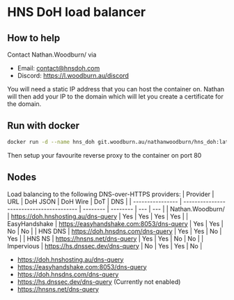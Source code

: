 # HNS DoH load balancer

## How to help
Contact Nathan.Woodburn/ via
- Email: contact@hnsdoh.com
- Discord: https://l.woodburn.au/discord

You will need a static IP address that you can host the container on.
Nathan will then add your IP to the domain which will let you create a certificate for the domain.


## Run with docker
```bash
docker run -d --name hns_doh git.woodburn.au/nathanwoodburn/hns_doh:latest
```

Then setup your favourite reverse proxy to the container on port 80

## Nodes
Load balancing to the following DNS-over-HTTPS providers:
| Provider         | URL                                      | DoH JSON | DoH Wire | DoT | DNS |
| ---------------- | ---------------------------------------- | -------- | -------- | --- | --- |
| Nathan.Woodburn/ | https://doh.hnshosting.au/dns-query      | Yes      | Yes      | Yes | Yes |
| EasyHandshake    | https://easyhandshake.com:8053/dns-query | Yes      | Yes      | No  | No  |
| HNS DNS          | https://doh.hnsdns.com/dns-query         | Yes      | Yes      | No  | Yes |
| HNS NS           | https://hnsns.net/dns-query              | Yes      | Yes      | No  | No  |
| Impervious       | https://hs.dnssec.dev/dns-query          | No       | Yes      | Yes | No  | 


- https://doh.hnshosting.au/dns-query
- https://easyhandshake.com:8053/dns-query
- https://doh.hnsdns.com/dns-query
- https://hs.dnssec.dev/dns-query (Currently not enabled)
- https://hnsns.net/dns-query